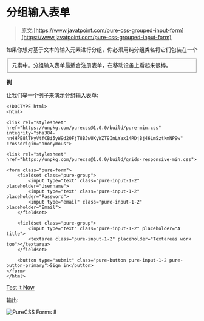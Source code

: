# 分组输入表单

> 原文:[https://www.javatpoint.com/pure-css-grouped-input-form](https://www.javatpoint.com/pure-css-grouped-input-form)

如果你想对基于文本的输入元素进行分组，你必须用纯分组类名将它们包装在一个

<fieldset>元素中。分组输入表单最适合注册表单，在移动设备上看起来很棒。</fieldset>

**例**

让我们举一个例子来演示分组输入表单:

```
<!DOCTYPE html>
<html>

<link rel="stylesheet" 
href="https://unpkg.com/purecss@1.0.0/build/pure-min.css" 
integrity="sha384-nn4HPE8lTHyVtfCBi5yW9d20FjT8BJwUXyWZT9InLYax14RDjBj46LmSztkmNP9w" 
crossorigin="anonymous">

<link rel="stylesheet" 
href="https://unpkg.com/purecss@1.0.0/build/grids-responsive-min.css">

<form class="pure-form">
    <fieldset class="pure-group">
        <input type="text" class="pure-input-1-2" placeholder="Username">
        <input type="text" class="pure-input-1-2" placeholder="Password">
        <input type="email" class="pure-input-1-2" placeholder="Email">
    </fieldset>

    <fieldset class="pure-group">
        <input type="text" class="pure-input-1-2" placeholder="A title">
        <textarea class="pure-input-1-2" placeholder="Textareas work too"></textarea>
    </fieldset>

    <button type="submit" class="pure-button pure-input-1-2 pure-button-primary">Sign in</button>
</form>
</html>

```

[Test it Now](https://www.javatpoint.com/oprweb/test.jsp?filename=purecssforms6)

输出:

![PureCSS Forms 8](../Images/8626a38ca3ce2638e0b3c5529ae93d69.png)